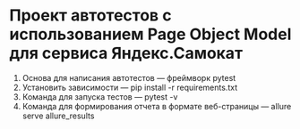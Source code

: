 #  Проект автотестов с использованием Page Object Model для сервиса Яндекс.Самокат
1. Основа для написания автотестов — фреймворк pytest
2. Установить зависимости — pip install -r requirements.txt
3. Команда для запуска тестов — pytest -v
4. Команда для формирования отчета в формате веб-страницы — allure serve allure_results 
